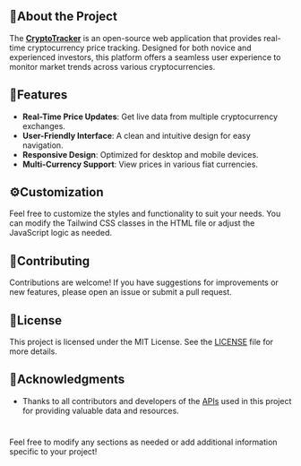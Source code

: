 ## 🌟About the Project
The **<a href="https://github.com/SrTaha/CryptoTracker">CryptoTracker</a>** is an open-source web application that provides real-time cryptocurrency price tracking. Designed for both novice and experienced investors, this platform offers a seamless user experience to monitor market trends across various cryptocurrencies.
## 🎯Features
- **Real-Time Price Updates**: Get live data from multiple cryptocurrency exchanges.
- **User-Friendly Interface**: A clean and intuitive design for easy navigation.
- **Responsive Design**: Optimized for desktop and mobile devices.
- **Multi-Currency Support**: View prices in various fiat currencies.
## ⚙️Customization 
Feel free to customize the styles and functionality to suit your needs. You can modify the Tailwind CSS classes in the HTML file or adjust the JavaScript logic as needed.
## 👋Contributing
Contributions are welcome! If you have suggestions for improvements or new features, please open an issue or submit a pull request.
## 📄License
This project is licensed under the MIT License. See the <a href="https://docs.github.com/en/repositories/managing-your-repositorys-settings-and-features/customizing-your-repository/licensing-a-repository" >LICENSE</a> file for more details.
## 💎Acknowledgments
- Thanks to all contributors and developers of the <a href="https://api.coinlore.net/api/tickers/">APIs</a> used in this project for providing valuable data and resources.
#
Feel free to modify any sections as needed or add additional information specific to your project!

